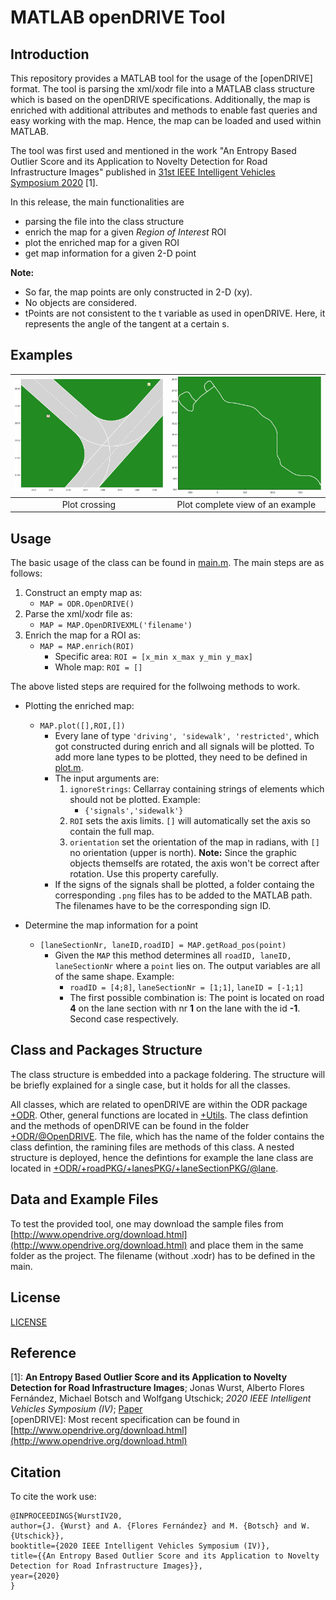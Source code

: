 # MATLAB openDRIVE Tool
## Introduction
This repository provides a MATLAB tool for the usage of the [openDRIVE] format. The tool is parsing the xml/xodr file into a MATLAB class structure which is based on the openDRIVE specifications. Additionally, the map is enriched with additional attributes and methods to enable fast queries and easy working with the map. Hence, the map can be loaded and used within MATLAB.

The tool was first used and mentioned in the work "An Entropy Based Outlier Score and its Application to Novelty Detection for Road Infrastructure Images" published in [31st IEEE Intelligent Vehicles Symposium 2020](https://2020.ieee-iv.org/) [1].

In this release, the main functionalities are
* parsing the file into the class structure
* enrich the map for a given *Region of Interest* ROI
* plot the enriched map for a given ROI
* get map information for a given 2-D point

**Note:** 
- So far, the map points are only constructed  in 2-D (xy).
- No objects are considered.
- tPoints are not consistent to the t variable as used in openDRIVE. Here, it represents the angle of the tangent at a certain s.

## Examples
| <img src="examples/crossing.png" width="410"> | <img src="examples/complete.png" width="410">|
|:---:|:---:|
| Plot crossing | Plot complete view of an example |

## Usage
The basic usage of the class can be found in [main.m](main.m). The main steps are as follows:
1. Construct an empty map as:  
	- `MAP = ODR.OpenDRIVE()`
2. Parse the xml/xodr file as:
	- `MAP = MAP.OpenDRIVEXML('filename')`
3. Enrich the map for a ROI as: 
	- `MAP = MAP.enrich(ROI)`
		* Specific area: `ROI = [x_min x_max y_min y_max]`
		* Whole map: `ROI = []`

The above listed steps are required for the follwoing methods to work.
- Plotting the enriched map:
	- `MAP.plot([],ROI,[])`
		- Every lane of type `'driving', 'sidewalk', 'restricted'`, which got constructed during enrich and all signals will be plotted. To add more lane types to be plotted, they need to be defined in  [plot.m](+ODR/+roadPKG/+lanesPKG/+laneSectionPKG/@lane/plot.m).
		- The input arguments are:
			1. `ignoreStrings`: Cellarray containing strings of elements which should not be plotted. Example:
				- `{'signals','sidewalk'}`
			2. `ROI` sets the axis limits. `[]` will automatically set the axis so contain the full map.
			3. `orientation` set the orientation of the map in radians, with `[]` no orientation (upper is north). **Note:** Since the graphic objects themselfs are rotated, the axis won't be correct after rotation. Use this property carefully.
		- If the signs of the signals shall be plotted, a folder containg the corresponding `.png` files has to be added to the MATLAB path. The filenames have to be the corresponding sign ID.

- Determine the map information for a point
	- `[laneSectionNr, laneID,roadID] = MAP.getRoad_pos(point)`
		- Given the `MAP` this method determines all `roadID, laneID, laneSectionNr` where a `point` lies on. The output variables are all of the same shape. Example:
			- `roadID = [4;8]`, `laneSectionNr = [1;1]`, `laneID = [-1;1]` 
			- The first possible combination is: The point is located on road **4** on the lane section with nr **1** on the lane with the id **-1**. Second case respectively.


## Class and Packages Structure 
The class structure is embedded into a package foldering. The structure will be briefly explained for a single case, but it holds for all the classes.

All classes, which are related to openDRIVE are within the ODR package [+ODR](+ODR/). Other, general functions are located in [+Utils](+Utils/). The class defintion and the methods of openDRIVE can be found in the folder [+ODR/@OpenDRIVE](+ODR/@OpenDRIVE/). The file, which has the name of the folder contains the class defintion, the ramining files are methods of this class. A nested structure is deployed, hence the defintions for example the lane class are located in [+ODR/+roadPKG/+lanesPKG/+laneSectionPKG/@lane](+ODR/+roadPKG/+lanesPKG/+laneSectionPKG/@lane/).


## Data and Example Files
To test the provided tool, one may download the sample files from [http://www.opendrive.org/download.html](http://www.opendrive.org/download.html) and place them in the same folder as the project. The filename (without .xodr) has to be defined in the main.

## License
[LICENSE](LICENSE.txt)

## Reference
[1]: **An Entropy Based Outlier Score and its Application to Novelty Detection for Road Infrastructure Images**; Jonas Wurst, Alberto Flores Fernández, Michael Botsch and Wolfgang Utschick; *2020 IEEE Intelligent Vehicles Symposium (IV)*; [Paper](tba)  
[openDRIVE]: Most recent specification can be found in [http://www.opendrive.org/download.html](http://www.opendrive.org/download.html)

## Citation
To cite the work use:
```
@INPROCEEDINGS{WurstIV20,
author={J. {Wurst} and A. {Flores Fernández} and M. {Botsch} and W. {Utschick}},
booktitle={2020 IEEE Intelligent Vehicles Symposium (IV)},
title={{An Entropy Based Outlier Score and its Application to Novelty Detection for Road Infrastructure Images}},
year={2020}
}
```

